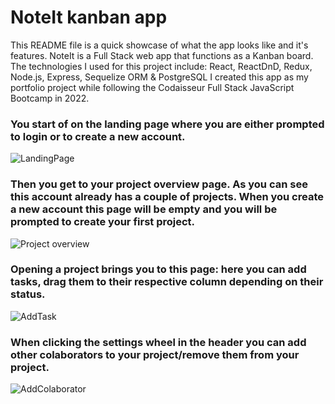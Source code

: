 # NoteIt kanban app
This README file is a quick showcase of what the app looks like and it's features.
NoteIt is a Full Stack web app that functions as a Kanban board.
The technologies I used for this project include: React, ReactDnD, Redux, Node.js, Express, Sequelize ORM & PostgreSQL 
I created this app as my portfolio project while following the Codaisseur Full Stack JavaScript Bootcamp in 2022.

### You start of on the landing page where you are either prompted to login or to create a new account.
![LandingPage](https://github.com/DefKirch/NoteIt-frontend/assets/98259991/73b130ed-740d-4b55-add5-43207e25dd34)

### Then you get to your project overview page. As you can see this account already has a couple of projects. When you create a new account this page will be empty and you will be prompted to create your first project.
![Project overview](https://github.com/DefKirch/NoteIt-frontend/assets/98259991/d9d5d6f2-233f-4f03-86af-3ee43236de5a)

### Opening a project brings you to this page: here you can add tasks, drag them to their respective column depending on their status.
![AddTask](https://github.com/DefKirch/NoteIt-frontend/assets/98259991/8d407869-5f12-408f-b49e-e762fc5be255)

### When clicking the settings wheel in the header you can add other colaborators to your project/remove them from your project.
![AddColaborator](https://github.com/DefKirch/NoteIt-frontend/assets/98259991/925be753-e816-47de-9222-aa26d801025d)
